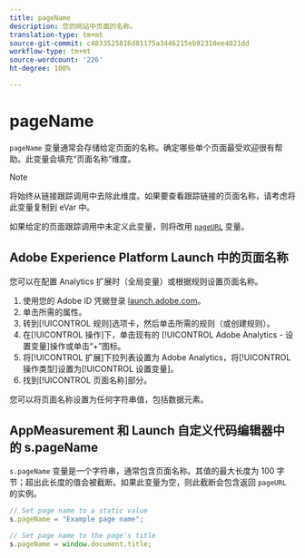 ```yaml
---
title: pageName
description: 您的网站中页面的名称。
translation-type: tm+mt
source-git-commit: c4833525816d81175a3446215eb92310ee4021dd
workflow-type: tm+mt
source-wordcount: '226'
ht-degree: 100%

---
```



# pageName

`pageName` 变量通常会存储给定页面的名称。确定哪些单个页面最受欢迎很有帮助。此变量会填充“页面名称”维度。

>[!NOTE]
>
> 将始终从链接跟踪调用中去除此维度。如果要查看跟踪链接的页面名称，请考虑将此变量复制到 eVar 中。

如果给定的页面跟踪调用中未定义此变量，则将改用 [`pageURL`](pageurl.md) 变量。

## Adobe Experience Platform Launch 中的页面名称

您可以在配置 Analytics 扩展时（全局变量）或根据规则设置页面名称。

1. 使用您的 Adobe ID 凭据登录 [launch.adobe.com](https://launch.adobe.com)。
2. 单击所需的属性。
3. 转到[!UICONTROL 规则]选项卡，然后单击所需的规则（或创建规则）。
4. 在[!UICONTROL 操作]下，单击现有的 [!UICONTROL Adobe Analytics - 设置变量]操作或单击“+”图标。
5. 将[!UICONTROL 扩展]下拉列表设置为 Adobe Analytics，将[!UICONTROL 操作类型]设置为[!UICONTROL 设置变量]。
6. 找到[!UICONTROL 页面名称]部分。

您可以将页面名称设置为任何字符串值，包括数据元素。

## AppMeasurement 和 Launch 自定义代码编辑器中的 s.pageName

`s.pageName` 变量是一个字符串，通常包含页面名称。其值的最大长度为 100 字节；超出此长度的值会被截断。如果此变量为空，则此截断会包含返回 `pageURL` 的实例。

```js
// Set page name to a static value
s.pageName = "Example page name";

// Set page name to the page's title
s.pageName = window.document.title;
```

